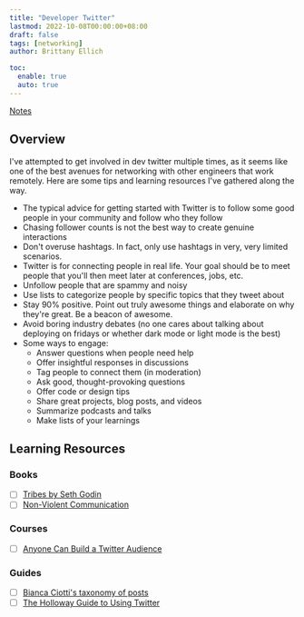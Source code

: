 ```yaml
---
title: "Developer Twitter"
lastmod: 2022-10-08T00:00:00+08:00
draft: false
tags: [networking]
author: Brittany Ellich

toc:
  enable: true
  auto: true
---
```


[Notes](../../notes)

## Overview

I've attempted to get involved in dev twitter multiple times, as it seems like one of the best avenues for networking with other engineers that work remotely. Here are some tips and learning resources I've gathered along the way.

* The typical advice for getting started with Twitter is to follow some good people in your community and follow who they follow
* Chasing follower counts is not the best way to create genuine interactions
* Don't overuse hashtags. In fact, only use hashtags in very, very limited scenarios.
* Twitter is for connecting people in real life. Your goal should be to meet people that you'll then meet later at conferences, jobs, etc.
* Unfollow people that are spammy and noisy
* Use lists to categorize people by specific topics that they tweet about
* Stay 90% positive. Point out truly awesome things and elaborate on why they're great. Be a beacon of awesome.
* Avoid boring industry debates (no one cares about talking about deploying on fridays or whether dark mode or light mode is the best)
* Some ways to engage:
  * Answer questions when people need help
  * Offer insightful responses in discussions
  * Tag people to connect them (in moderation)
  * Ask good, thought-provoking questions
  * Offer code or design tips
  * Share great projects, blog posts, and videos
  * Summarize podcasts and talks
  * Make lists of your learnings

## Learning Resources

### Books

* [ ] [Tribes by Seth Godin](https://www.samuelthomasdavies.com/book-summaries/business/tribes/)
* [ ] [Non-Violent Communication](https://www.amazon.com/Nonviolent-Communication-Language-Life-Changing-Relationships/dp/189200528X/ref=sr_1_1?crid=1U5JTVJR3G384&keywords=nonviolent+communication&qid=1665234289&qu=eyJxc2MiOiIxLjU5IiwicXNhIjoiMC44OCIsInFzcCI6IjAuODQifQ%3D%3D&sprefix=nonviolent+comunication%2Caps%2C79&sr=8-1)

### Courses

* [ ] [Anyone Can Build a Twitter Audience](https://dvassallo.gumroad.com/l/twitter-audience)

### Guides

* [ ] [Bianca Ciotti's taxonomy of posts](https://twitter.com/BiancaCiotti/status/1237477855379853313)
* [ ] [The Holloway Guide to Using Twitter](https://www.holloway.com/g/using-twitter)
